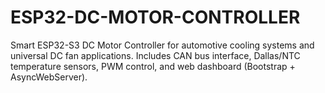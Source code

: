 # ESP32-DC-MOTOR-CONTROLLER
Smart ESP32-S3 DC Motor Controller for automotive cooling systems and universal DC fan applications. Includes CAN bus interface, Dallas/NTC temperature sensors, PWM control, and web dashboard (Bootstrap + AsyncWebServer).
